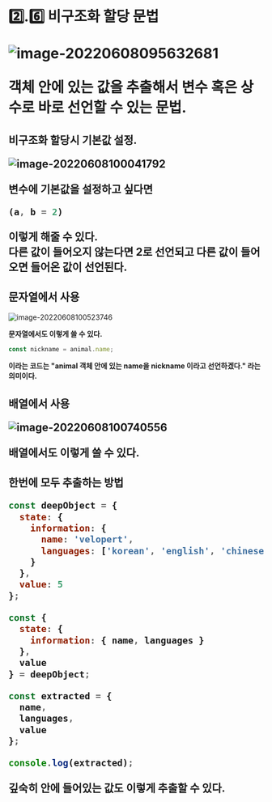 <h1>2️⃣.6️⃣ 비구조화 할당 문법

 ![image-20220608095632681](https://raw.githubusercontent.com/JJIIIINN/image_save/master/img/image-20220608095632681.png)

<b>객체 안에 있는 값을 추출해서 변수 혹은 상수로 바로 선언할 수 있는 문법.</b>



<h2>비구조화 할당시 기본값 설정.

 ![image-20220608100041792](https://raw.githubusercontent.com/JJIIIINN/image_save/master/img/image-20220608100041792.png)

<b>변수에 기본값을 설정하고 싶다면 </b>

```js
(a, b = 2)
```

<p><b>이렇게 해줄 수 있다.<br>다른 값이 들어오지 않는다면 2로 선언되고 다른 값이 들어오면 들어온 값이 선언된다.</b></p>



<h2>문자열에서 사용</h2>

 ![image-20220608100523746](https://raw.githubusercontent.com/JJIIIINN/image_save/master/img/image-20220608100523746.png)

<b>문자열에서도 이렇게 쓸 수 있다.</b>

```js
const nickname = animal.name;
```

<b>이라는 코드는 "animal 객체 안에 있는 name을 nickname 이라고 선언하겠다." 라는 의미이다.</b>



<h2>배열에서 사용

 ![image-20220608100740556](https://raw.githubusercontent.com/JJIIIINN/image_save/master/img/image-20220608100740556.png)

<b>배열에서도 이렇게 쓸 수 있다.</b>



<h2>한번에 모두 추출하는 방법

```js
const deepObject = {
  state: {
    information: {
      name: 'velopert',
      languages: ['korean', 'english', 'chinese']
    }
  },
  value: 5
};

const {
  state: {
    information: { name, languages }
  },
  value
} = deepObject;

const extracted = {
  name,
  languages,
  value
};

console.log(extracted);
```

 <b>깊숙히 안에 들어있는 값도 이렇게 추출할 수 있다.</b>